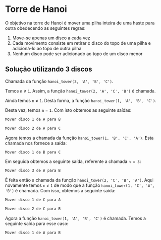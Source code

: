 # Torre de Hanoi

O objetivo na torre de Hanoi é mover uma pilha inteira de uma haste para outra obedecendo as seguintes regras:

1. Move-se apenas um disco a cada vez
2. Cada movimento consiste em retirar o disco do topo de uma pilha e adicioná-lo ao topo de outra pilha
3. Nenhum disco pode ser adicionado ao topo de um disco menor

## Solução utilizando 3 discos

Chamada da função `hanoi_tower(3, 'A', 'B', 'C')`.

Temos `n` &ne; `1`. Assim, a função `hanoi_tower(2, 'A', 'C', 'B')` é chamada.

Ainda temos `n` &ne; `1`. Desta forma, a função `hanoi_tower(1, 'A', 'B', 'C')`.

Desta vez, temos `n` = `1`. Com isto obtemos as seguinte saídas:

```bash
Mover disco 1 de A para B
```

```bash
Mover disco 2 de A para C
```

Agora temos a chamada da função `hanoi_tower(1, 'B', 'C', 'A')`. Esta chamada nos fornece a saída:

```bash
Mover disco 1 de B para C
```

Em seguida obtemos a seguinte saída, referente a chamada `n = 3`:

```bash
Mover disco 3 de A para B
```

É feita então a chamada da função `hanoi_tower(2, 'C', 'B', 'A')`. Aqui novamente temos `n` &ne; `1` de modo que a função `hanoi_tower(1, 'C', 'A', 'B')` é chamada. Com isso, obtemos a seguinte saída:

```bash
Mover disco 1 de C para A
```

```bash
Mover disco 2 de C para B
```

Agora a função `hanoi_tower(1, 'A', 'B', 'C')` é chamada. Temos a seguinte saída para esse caso:

```bash
Mover disco 1 de A para B
```
